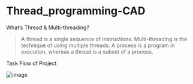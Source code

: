 # Thread_programming-CAD


What’s Thread & Multi-threading?

 > A thread is a single sequence of instructions.
 > Multi-threading is the technique of using multiple threads.
 > A process is a program in execution, whereas a thread is a subset of a process.



Task Flow of Project

 ![image](https://user-images.githubusercontent.com/97733857/226978029-0641637d-7d96-4ed5-b074-802d37a4e1dc.png)
